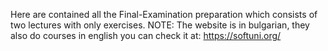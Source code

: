 Here are contained all the Final-Examination preparation which consists of two lectures with only exercises. NOTE: The website is in bulgarian, they also do courses in english you can check it at: https://softuni.org/
